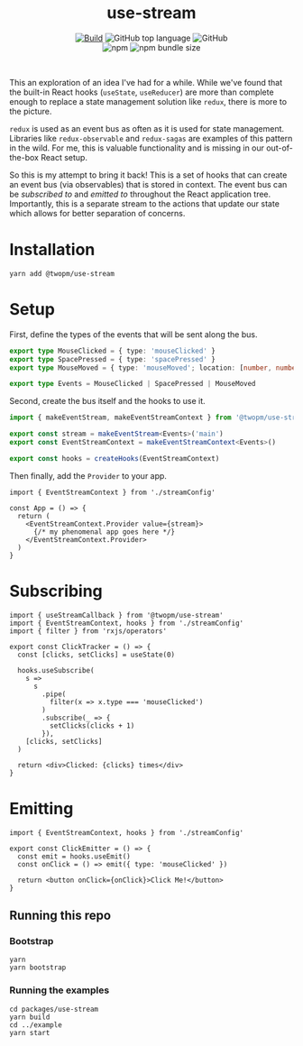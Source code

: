 <h1 align="center">use-stream</h1>

<p align="center">
  <a href="https://github.com/bfollington/use-stream/actions?query=workflow%3A%22Build%22"><img alt="Build" src="https://github.com/bfollington/restack/workflows/Build/badge.svg"></a>
<img alt="GitHub top language" src="https://img.shields.io/github/languages/top/bfollington/use-stream">
<img alt="GitHub" src="https://img.shields.io/github/license/bfollington/use-stream">

<br>
  <img alt="npm" src="https://img.shields.io/npm/v/@twopm/use-stream">
<img alt="npm bundle size" src="https://img.shields.io/bundlephobia/min/@twopm/use-stream">

</p><br>

This an exploration of an idea I've had for a while. While we've found that the built-in React hooks (`useState`, `useReducer`) are more than complete enough to replace a state management solution like `redux`, there is more to the picture.

`redux` is used as an event bus as often as it is used for state management. Libraries like `redux-observable` and `redux-sagas` are examples of this pattern in the wild. For me, this is valuable functionality and is missing in our out-of-the-box React setup.

So this is my attempt to bring it back! This is a set of hooks that can create an event bus (via observables) that is stored in context. The event bus can be *subscribed to* and *emitted to* throughout the React application tree. Importantly, this is a separate stream to the actions that update our state which allows for better separation of concerns.

# Installation

```
yarn add @twopm/use-stream
```

# Setup

First, define the types of the events that will be sent along the bus.

```ts
export type MouseClicked = { type: 'mouseClicked' }
export type SpacePressed = { type: 'spacePressed' }
export type MouseMoved = { type: 'mouseMoved'; location: [number, number] }

export type Events = MouseClicked | SpacePressed | MouseMoved
```

Second, create the bus itself and the hooks to use it.

```ts
import { makeEventStream, makeEventStreamContext } from '@twopm/use-stream'

export const stream = makeEventStream<Events>('main')
export const EventStreamContext = makeEventStreamContext<Events>()

export const hooks = createHooks(EventStreamContext)
```

Then finally, add the `Provider` to your app.

```tsx
import { EventStreamContext } from './streamConfig'

const App = () => {
  return (
    <EventStreamContext.Provider value={stream}>
      {/* my phenomenal app goes here */}
    </EventStreamContext.Provider>
  )
}
```

# Subscribing

```tsx
import { useStreamCallback } from '@twopm/use-stream'
import { EventStreamContext, hooks } from './streamConfig'
import { filter } from 'rxjs/operators'

export const ClickTracker = () => {
  const [clicks, setClicks] = useState(0)
  
  hooks.useSubscribe(
    s =>
      s
        .pipe(
          filter(x => x.type === 'mouseClicked')
        )
        .subscribe(_ => {
          setClicks(clicks + 1)
        }),
    [clicks, setClicks]
  )
  
  return <div>Clicked: {clicks} times</div>
}

```

# Emitting

```tsx
import { EventStreamContext, hooks } from './streamConfig'

export const ClickEmitter = () => {
  const emit = hooks.useEmit()
  const onClick = () => emit({ type: 'mouseClicked' })

  return <button onClick={onClick}>Click Me!</button>
}

```

## Running this repo

### Bootstrap

```
yarn
yarn bootstrap
```

### Running the examples

```
cd packages/use-stream
yarn build
cd ../example
yarn start
```
